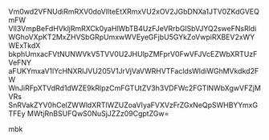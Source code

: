 Vm0wd2VFNUdiRmRXV0doVllteEtXRmxVU2xOV2JGbDNXa1JTV0ZKdGVEQmFW
Vll3VmpBeFdHVkljRmRXCk0yaHlWbTB4UzFJeVRrbGlSbVJYQ2sweFNsRldi
WGhoVXpKT2MxZHVSbGRpUmxwWVEyeGFjbU5GYkZoVwpiRXBEV2xWYWExTkdX
bkphUmxacFVtNUNWVkV5TVV0U2JHUlpZMFprV0FwVFJVcEZWbXRTUzFVeFNY
aFUKYmxaV1lYcHNXRlJVU205V1JrVjVaVWRHVTFacldsWldiWGhMVkdkd2FW
WnJiRFpXTVdRd1dWZE9kRlpzCmFGTUtZV3h3VDFWc2FGTlNWbXgwVFZjMVRs
SnRVakZYV0hCelZWWldXRTlWZUZoaVIyaFVXVzFrZGxNeQpSWHBYYmxGTFEy
MWtjRnBSUFQwS0NuSjJZZz09CgptZGw=

mbk